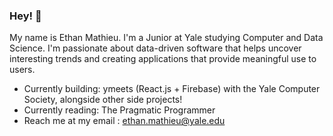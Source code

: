 ### Hey! 👋

My name is Ethan Mathieu. I'm a Junior at Yale studying Computer and Data Science. I'm passionate about data-driven software that helps uncover interesting trends and creating applications that provide meaningful use to users.
- Currently building: ymeets (React.js + Firebase) with the Yale Computer Society, alongside other side projects!
- Currently reading: The Pragmatic Programmer
- Reach me at my email : ethan.mathieu@yale.edu
